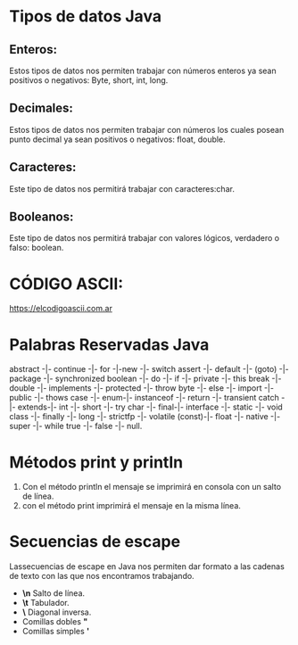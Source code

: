 # Tipos de datos Java

## Enteros:
Estos tipos de datos nos permiten trabajar con números enteros ya sean positivos o negativos: Byte, short, int, long.
## Decimales: 
Estos tipos de datos nos permiten trabajar con números los cuales posean punto decimal ya sean positivos o negativos: float, double.
## Caracteres: 
Este tipo de datos nos permitirá trabajar con caracteres:char.
## Booleanos:
Este tipo de datos nos permitirá trabajar con valores lógicos, verdadero o falso: boolean.

# CÓDIGO ASCII: 

https://elcodigoascii.com.ar 

# Palabras Reservadas Java

abstract -|- continue -|- for -|-new -|- switch
assert -|- default -|- (goto) -|-	package -|-	synchronized
boolean -|-	do -|- if -|- private -|- this
break -|- double -|- implements -|-	protected -|- throw
byte -|- else -|- import -|- public -|- thows
case -|- enum-|- instanceof	-|- return -|- transient
catch -|- extends-|- int -|- short -|- try
char -|- final-|- interface -|- static -|- void
class -|- finally -|- long -|- strictfp -|- volatile
(const)-|- float -|- native -|- super -|- while
true -|- false -|- null.

# Métodos print y println

1. Con el método println el mensaje se imprimirá en consola con un salto de línea.
1. con el método print imprimirá el mensaje en la misma línea.

# Secuencias de escape 

Lassecuencias de escape en Java nos permiten dar formato a las cadenas de texto con las que nos encontramos trabajando.

* **\n** Salto de línea.
* **\t** Tabulador.
* **\\** Diagonal inversa.
*  Comillas dobles **\"**
*  Comillas simples **\'**
